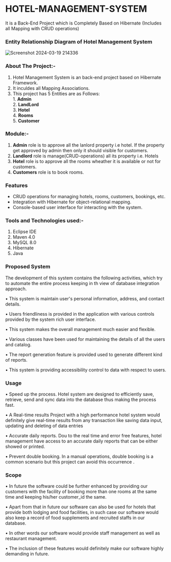 # HOTEL-MANAGEMENT-SYSTEM
It is a Back-End Project which is Completely Based on Hibernate (Includes all Mapping with CRUD operations)

### Entity Relationship Diagram of Hotel Management System
![Screenshot 2024-03-19 214336](https://github.com/22Kanak/HotelManagementSystem/assets/142377296/c7db588c-ece3-468a-9823-ffbb185ed46d)

### About The Project:-
1. Hotel Management System is an back-end project based on Hibernate Framework.
2. It inculdes all Mapping Associations.
3. This project has 5 Entities are as Follows: <br> 1. **Admin** <br> 2. **LandLord** <br> 3. **Hotel** <br> 4. **Rooms** <br> 5. **Customer**

 ### Module:- <br> 
   1.  **Admin** role is to approve all the lanlord property i.e hotel. If the property get approved by admin then only it should visible for customers.
   2.  **Landlord** role is manage(CRUD-operations) all its property i.e. Hotels
   3.  **Hotel** role is to approve all the rooms wheather it is available or not for customers.
   4.  **Customers**  role is to book rooms. <br>
   
### Features
- CRUD operations for managing hotels, rooms, customers, bookings, etc.
- Integration with Hibernate for object-relational mapping.
- Console-based user interface for interacting with the system.
  
### Tools and Technologies used:-

1. Eclipse IDE
2. Maven 4.0
3. MySQL 8.0
4. Hibernate
5. Java
   
### Proposed System

The development of this system contains the following activities, which try to automate the entire process keeping in th view of database integration approach.

• This system is maintain user's personal information, address, and contact details.

• Users friendliness is provided in the application with various controls provided by the system rich user interface.

• This system makes the overall management much easier and flexible.

• Various classes have been used for maintaining the details of all the users and catalog.

• The report generation feature is provided used to generate different kind of reports.

• This system is providing accessibility control to data with respect to users.
  

### Usage

• Speed up the process.
  Hotel system are designed to efficiently save, retrieve, send and sync data into the database thus making the process fast. 

• A Real-time results
  Project with a high performance hotel system would definitely give real-time results from any transaction like saving data input, updating and deleting of data entries

• Accurate daily reports.
  Dou to the real time and error free features, hotel management have access to an accurate daily reports that can be either showed or printed.

• Prevent double booking.
  In a manual operations, double booking is a common scenario but this project can avoid this occurrence .

### Scope

• In future the software could be further enhanced by providing our customers with the facility of booking more than one rooms at the same time and keeping his/her customer_id the same.

• Apart from that in future our software can also be used for hotels that provide both lodging and food facilities, in such case
  our software would also keep a record of food supplements and recruited staffs in our database.

• In other words our software would provide staff management as well as restaurant management.

• The inclusion of these features would definitely make our software highly demanding in future.
